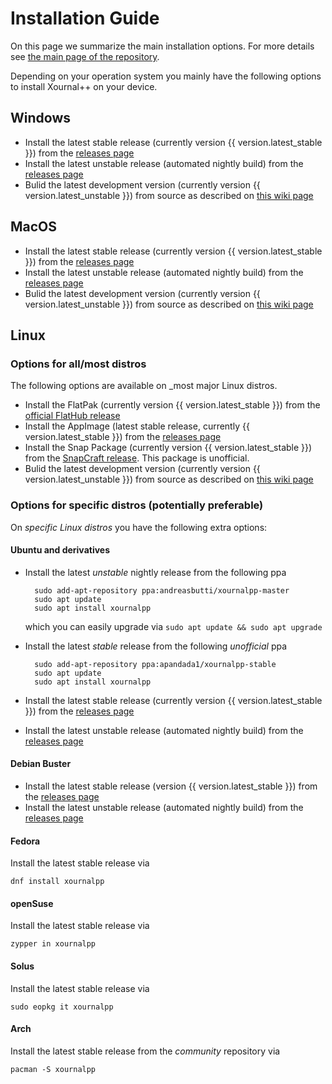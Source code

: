# Installation Guide

On this page we summarize the main installation options. For more details see [the main page of the repository](https://github.com/xournalpp/xournalpp#Installing).

Depending on your operation system you mainly have the following options to install Xournal++ on your device.

## Windows

* Install the latest stable release (currently version {{ version.latest_stable }}) from the [releases page](https://github.com/xournalpp/xournalpp/releases)
* Install the latest unstable release (automated nightly build) from the [releases page](https://github.com/xournalpp/xournalpp/releases/tag/nightly)
* Bulid the latest development version (currently version {{ version.latest_unstable }}) from source as described on [this wiki page](https://github.com/xournalpp/xournalpp/blob/master/readme/WindowsBuild.md)

## MacOS

* Install the latest stable release (currently version {{ version.latest_stable }}) from the [releases page](https://github.com/xournalpp/xournalpp/releases)
* Install the latest unstable release (automated nightly build) from the [releases page](https://github.com/xournalpp/xournalpp/releases/tag/nightly)
* Bulid the latest development version (currently version {{ version.latest_unstable }}) from source as described on [this wiki page](https://github.com/xournalpp/xournalpp/blob/master/readme/MacBuild.md)

## Linux

### Options for all/most distros

The following options are available on _most major Linux distros.

* Install the FlatPak (currently version {{ version.latest_stable }}) from the [official FlatHub release](https://flathub.org/apps/details/com.github.xournalpp.xournalpp)
* Install the AppImage (latest stable release, currently {{ version.latest_stable }}) from the [releases page](https://github.com/xournalpp/xournalpp/releases)
* Install the Snap Package (currently version {{ version.latest_stable }}) from the [SnapCraft release](https://snapcraft.io/xournalpp). This package is unofficial.
* Bulid the latest development version (currently version {{ version.latest_unstable }}) from source as described on [this wiki page](https://github.com/xournalpp/xournalpp/blob/master/readme/LinuxBuild.md)

### Options for specific distros (potentially preferable)

On _specific Linux distros_ you have the following extra options:

#### Ubuntu and derivatives

* Install the latest *unstable* nightly release from the following ppa
  
        sudo add-apt-repository ppa:andreasbutti/xournalpp-master
        sudo apt update
        sudo apt install xournalpp

    which you can easily upgrade via `sudo apt update && sudo apt upgrade`

* Install the latest *stable* release from the following *unofficial* ppa

        sudo add-apt-repository ppa:apandada1/xournalpp-stable
        sudo apt update
        sudo apt install xournalpp

* Install the latest stable release (currently version {{ version.latest_stable }}) from the [releases page](https://github.com/xournalpp/xournalpp/releases)
* Install the latest unstable release (automated nightly build) from the [releases page](https://github.com/xournalpp/xournalpp/releases/tag/nightly)

#### Debian Buster

* Install the latest stable release (version {{ version.latest_stable }}) from the [releases page](https://github.com/xournalpp/xournalpp/releases/tag/1.0.18)
* Install the latest unstable release (automated nightly build) from the [releases page](https://github.com/xournalpp/xournalpp/releases/tag/nightly)

#### Fedora

Install the latest stable release via

    dnf install xournalpp

#### openSuse

Install the latest stable release via

    zypper in xournalpp

#### Solus

Install the latest stable release via

    sudo eopkg it xournalpp

#### Arch

Install the latest stable release from the _community_ repository via
  
    pacman -S xournalpp 
  